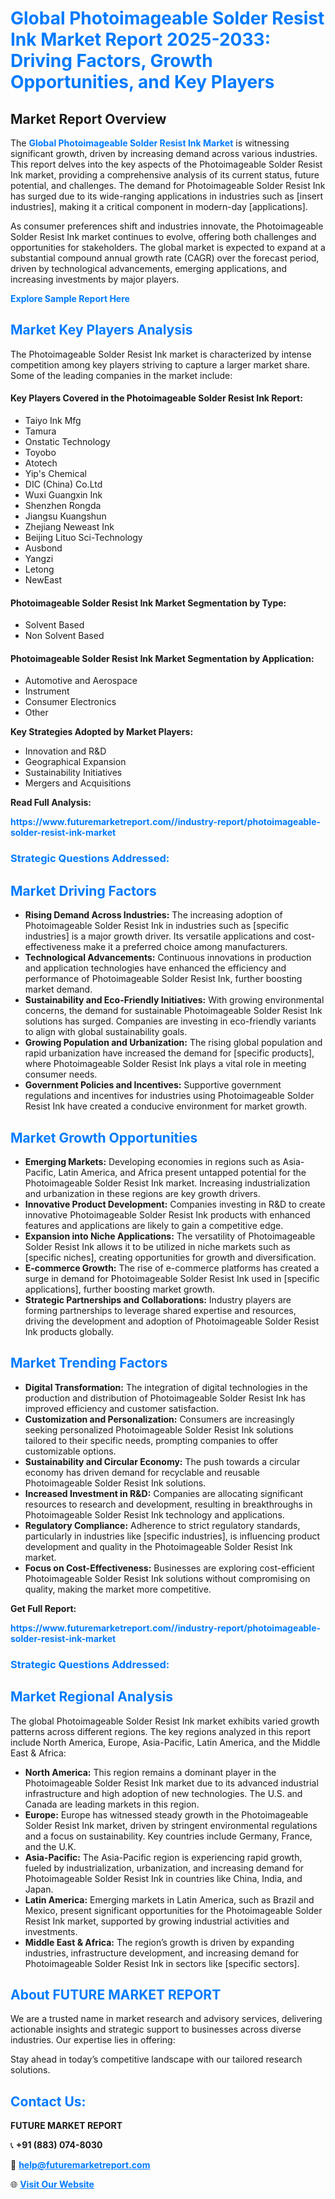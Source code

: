 <h1 style="color: #007BFF;">Global Photoimageable Solder Resist Ink Market Report 2025-2033: Driving Factors, Growth Opportunities, and Key Players</h1>

<section id="overview">
<h2>Market Report Overview</h2>
<p>The <a href="https://www.futuremarketreport.com//industry-report/photoimageable-solder-resist-ink-market" style="color: #007BFF; text-decoration: none;"><strong>Global Photoimageable Solder Resist Ink Market</strong></a> is witnessing significant growth, driven by increasing demand across various industries. This report delves into the key aspects of the Photoimageable Solder Resist Ink market, providing a comprehensive analysis of its current status, future potential, and challenges. The demand for Photoimageable Solder Resist Ink has surged due to its wide-ranging applications in industries such as [insert industries], making it a critical component in modern-day [applications].</p>
<p>As consumer preferences shift and industries innovate, the Photoimageable Solder Resist Ink market continues to evolve, offering both challenges and opportunities for stakeholders. The global market is expected to expand at a substantial compound annual growth rate (CAGR) over the forecast period, driven by technological advancements, emerging applications, and increasing investments by major players.</p>
</section>

<section id="overview">
<p><a href="https://www.futuremarketreport.com//request-sample/reportId=90013" style="color: #007BFF; text-decoration: none;"><strong>Explore Sample Report Here</strong></a></p>
</section>

<section id="key-players">
<h2 style="color: #007BFF;">Market Key Players Analysis</h2>
<p>The Photoimageable Solder Resist Ink market is characterized by intense competition among key players striving to capture a larger market share. Some of the leading companies in the market include:</p>
<h4>Key Players Covered in the Photoimageable Solder Resist Ink Report:</h4>
<ul><li>Taiyo Ink Mfg</li><li>Tamura</li><li>Onstatic Technology</li><li>Toyobo</li><li>Atotech</li><li>Yip&#039;s Chemical</li><li>DIC (China) Co.Ltd</li><li>Wuxi Guangxin Ink</li><li>Shenzhen Rongda</li><li>Jiangsu Kuangshun</li><li>Zhejiang Neweast Ink</li><li>Beijing Lituo Sci-Technology</li><li>Ausbond</li><li>Yangzi</li><li>Letong</li><li>NewEast</li></ul>
<h4>Photoimageable Solder Resist Ink Market Segmentation by Type:</h4>
<ul><li>Solvent Based</li><li>Non Solvent Based</li></ul>

<h4>Photoimageable Solder Resist Ink Market Segmentation by Application:</h4>
<ul><li>Automotive and Aerospace</li><li>Instrument</li><li>Consumer Electronics</li><li>Other</li></ul>
<p><strong>Key Strategies Adopted by Market Players:</strong></p>
<ul>
<li>Innovation and R&D</li>
<li>Geographical Expansion</li>
<li>Sustainability Initiatives</li>
<li>Mergers and Acquisitions</li>
</ul>
</section>

<section>
<p><strong>Read Full Analysis: </strong></p><a href="https://www.futuremarketreport.com//industry-report/photoimageable-solder-resist-ink-market" style="color: #007BFF; text-decoration: none;"><strong>https://www.futuremarketreport.com//industry-report/photoimageable-solder-resist-ink-market</strong></a>
<h3 style="color: #007BFF;">Strategic Questions Addressed:</h3>
</section>

<section id="driving-factors">
<h2 style="color: #007BFF;">Market Driving Factors</h2>
<ul>
<li><strong>Rising Demand Across Industries:</strong> The increasing adoption of Photoimageable Solder Resist Ink in industries such as [specific industries] is a major growth driver. Its versatile applications and cost-effectiveness make it a preferred choice among manufacturers.</li>
<li><strong>Technological Advancements:</strong> Continuous innovations in production and application technologies have enhanced the efficiency and performance of Photoimageable Solder Resist Ink, further boosting market demand.</li>
<li><strong>Sustainability and Eco-Friendly Initiatives:</strong> With growing environmental concerns, the demand for sustainable Photoimageable Solder Resist Ink solutions has surged. Companies are investing in eco-friendly variants to align with global sustainability goals.</li>
<li><strong>Growing Population and Urbanization:</strong> The rising global population and rapid urbanization have increased the demand for [specific products], where Photoimageable Solder Resist Ink plays a vital role in meeting consumer needs.</li>
<li><strong>Government Policies and Incentives:</strong> Supportive government regulations and incentives for industries using Photoimageable Solder Resist Ink have created a conducive environment for market growth.</li>
</ul>
</section>

<section id="growth-opportunities">
<h2 style="color: #007BFF;">Market Growth Opportunities</h2>
<ul>
<li><strong>Emerging Markets:</strong> Developing economies in regions such as Asia-Pacific, Latin America, and Africa present untapped potential for the Photoimageable Solder Resist Ink market. Increasing industrialization and urbanization in these regions are key growth drivers.</li>
<li><strong>Innovative Product Development:</strong> Companies investing in R&D to create innovative Photoimageable Solder Resist Ink products with enhanced features and applications are likely to gain a competitive edge.</li>
<li><strong>Expansion into Niche Applications:</strong> The versatility of Photoimageable Solder Resist Ink allows it to be utilized in niche markets such as [specific niches], creating opportunities for growth and diversification.</li>
<li><strong>E-commerce Growth:</strong> The rise of e-commerce platforms has created a surge in demand for Photoimageable Solder Resist Ink used in [specific applications], further boosting market growth.</li>
<li><strong>Strategic Partnerships and Collaborations:</strong> Industry players are forming partnerships to leverage shared expertise and resources, driving the development and adoption of Photoimageable Solder Resist Ink products globally.</li>
</ul>
</section>

<section id="trending-factors">
<h2 style="color: #007BFF;">Market Trending Factors</h2>
<ul>
<li><strong>Digital Transformation:</strong> The integration of digital technologies in the production and distribution of Photoimageable Solder Resist Ink has improved efficiency and customer satisfaction.</li>
<li><strong>Customization and Personalization:</strong> Consumers are increasingly seeking personalized Photoimageable Solder Resist Ink solutions tailored to their specific needs, prompting companies to offer customizable options.</li>
<li><strong>Sustainability and Circular Economy:</strong> The push towards a circular economy has driven demand for recyclable and reusable Photoimageable Solder Resist Ink solutions.</li>
<li><strong>Increased Investment in R&D:</strong> Companies are allocating significant resources to research and development, resulting in breakthroughs in Photoimageable Solder Resist Ink technology and applications.</li>
<li><strong>Regulatory Compliance:</strong> Adherence to strict regulatory standards, particularly in industries like [specific industries], is influencing product development and quality in the Photoimageable Solder Resist Ink market.</li>
<li><strong>Focus on Cost-Effectiveness:</strong> Businesses are exploring cost-efficient Photoimageable Solder Resist Ink solutions without compromising on quality, making the market more competitive.</li>
</ul>
</section>

<section>
<p><strong>Get Full Report: </strong></p><a href="https://www.futuremarketreport.com//industry-report/photoimageable-solder-resist-ink-market" style="color: #007BFF; text-decoration: none;"><strong>https://www.futuremarketreport.com//industry-report/photoimageable-solder-resist-ink-market</strong></a>
<h3 style="color: #007BFF;">Strategic Questions Addressed:</h3>
</section>


<section id="regional-analysis">
<h2 style="color: #007BFF;">Market Regional Analysis</h2>
<p>The global Photoimageable Solder Resist Ink market exhibits varied growth patterns across different regions. The key regions analyzed in this report include North America, Europe, Asia-Pacific, Latin America, and the Middle East & Africa:</p>
<ul>
<li><strong>North America:</strong> This region remains a dominant player in the Photoimageable Solder Resist Ink market due to its advanced industrial infrastructure and high adoption of new technologies. The U.S. and Canada are leading markets in this region.</li>
<li><strong>Europe:</strong> Europe has witnessed steady growth in the Photoimageable Solder Resist Ink market, driven by stringent environmental regulations and a focus on sustainability. Key countries include Germany, France, and the U.K.</li>
<li><strong>Asia-Pacific:</strong> The Asia-Pacific region is experiencing rapid growth, fueled by industrialization, urbanization, and increasing demand for Photoimageable Solder Resist Ink in countries like China, India, and Japan.</li>
<li><strong>Latin America:</strong> Emerging markets in Latin America, such as Brazil and Mexico, present significant opportunities for the Photoimageable Solder Resist Ink market, supported by growing industrial activities and investments.</li>
<li><strong>Middle East & Africa:</strong> The region’s growth is driven by expanding industries, infrastructure development, and increasing demand for Photoimageable Solder Resist Ink in sectors like [specific sectors].</li>
</ul>
</section>

<footer>
<h2 style="color: #007BFF;">About FUTURE MARKET REPORT</h2>
<p>We are a trusted name in market research and advisory services, delivering actionable insights and strategic support to businesses across diverse industries. Our expertise lies in offering:</p>

<p>Stay ahead in today’s competitive landscape with our tailored research solutions.</p>

<h2 style="color: #007BFF;">Contact Us:</h2>
<p><strong>FUTURE MARKET REPORT</strong></p>
<p>📞 <strong>+91 (883) 074-8030</strong></p>
<p>📧 <strong><a href="mailto:help@futuremarketreport.com" style="color: #007BFF;">help@futuremarketreport.com</a></strong></p>
<p>🌐 <strong><a href="https://www.futuremarketreport.com/" style="color: #007BFF;">Visit Our Website</a></strong></p>
</footer>